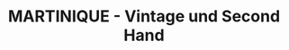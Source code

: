 ---
title: "MARTINIQUE - Vintage und Second Hand"
url: /bad-aibling/martinique-vintage-und-second-hand/
shop: Kleidung
---